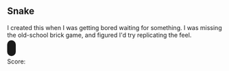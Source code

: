 ## Snake

I created this when I was getting bored waiting for something. I was missing the old-school brick game, and figured I'd try replicating the feel.

<style>
    #page .box.style3 {
        text-align: center;
    }
    #game {
        border: 10px solid;
        border-radius: 10px;
    }
</style>
<canvas id="game" width="500" height="500"></canvas>
<div>Score: <span id="score"></div>
<script src="//ajax.googleapis.com/ajax/libs/jquery/1.11.0/jquery.min.js"></script>
<script type="text/javascript">
brick = function(selector) {
    var el = $(selector);
    var w = el.width();
    var h = el.height();
    var ctx = el[0].getContext('2d');
    var colors = {
        'bg' : '#acc4ac',
        'fg' : '#444'
    };
    // cell size
    var cs = 10;
    //draw a box with brick co-ordinates x, y and size cs
    var draw_brick = function(x, y, color, border) {
        if (color == undefined) color = colors.fg;
        if (border == undefined) border = colors.bg;
        ctx.fillStyle = color;
        ctx.strokeStyle = border;
        ctx.moveTo(x * cs, y * cs);
        ctx.lineTo((x + 1) * cs, y * cs);
        ctx.lineTo(x * cs, (y + 1 ) * cs);
        ctx.closePath();
        ctx.fill();
        ctx.beginPath();
        ctx.arc((x * cs) + cs/2, (y * cs) + cs/2, Math.round(cs/2 - 2), Math.PI * 3/4, Math.PI * 7/4, false);
        ctx.fillStyle = border;
        ctx.fill();
        ctx.closePath();
        ctx.beginPath();
        ctx.arc((x * cs) + cs/2, (y * cs) + cs/2, Math.round(cs/2 - 2), Math.PI * 7/4, Math.PI * 3/4, false);
        ctx.fillStyle = color;
        ctx.fill();
        ctx.closePath();
        ctx.strokeWidth = 1;
        ctx.strokeStyle = color;
        ctx.strokeRect(x * cs, y * cs, cs, cs);
    }
    // clear screen
    var cls = function() {
        ctx.fillStyle = colors.bg;
        ctx.fillRect(0, 0, w, h);
        ctx.strokeStyle = "black";
        ctx.strokeRect(0, 0, w, h);
    }
    return {
        'cls' : cls,
        'draw_brick' : draw_brick,
        'w' : Math.floor(w/cs),
        'h' : Math.floor(h/cs)
    }
}

/*
brick_game = {
    interval : 400,
    score : 0,
    fps : 2.5,
    speed : 1000/10,
    start : function() {},
    pause: function() {},
    stop: function() {},
    event : function() {}
}
object = {
    size: 0,
    body : [],
    direction : 'right'
}
*/

$(document).ready(function() {
    // initial direction
    var d = 'right';
    // number of ms before the snake moves again
    var speed = 100;
    // score
    var score = 0;
    var interval;
    var game = brick('#game');
    // the snake object
    var snake = {
        length : 5,
        body : [],
        init : function() {
            score = 0;
            speed = 100;
            snake.body = [];
            for (var i=snake.length; i>0; i--) {
                //console.log(i)
                snake.body.push({ x : i, y : 0 });
                //console.log(JSON.stringify(snake.body), snake.body.length)
            }
            //console.log(JSON.stringify(snake.body))
        },
        draw : function() {
            game.cls();
            for (var i in snake.body) {
                game.draw_brick(snake.body[i].x, snake.body[i].y);
            }
        },
        move : function() {
            var head = snake.body[0];
            var dx = head.x;
            var dy = head.y;
            if (d == "left") {
                if (dx > 0) {
                    dx--;
                } else {
                    dx = game.w;
                }
            } else if (d == "right") {
                if (dx < game.w) {
                    dx++;
                } else {
                    dx = 0;
                } 
            }
            else if (d == "up") {
                if (dy > 0) {
                    dy--;
                } else {
                    dy = game.h;
                } 
            }
            else if (d == "down") {
                if (dy <= (game.h)) {
                    dy++;
                } else {
                    dy = 0;
                } 
            }

            // check for collision
            if (check_collision(snake, food)) {
                snake.length++;
                snake.body.unshift(food.body[0]);
                snake.draw();
                food.init();
                food.draw();
                score = score + 10;
            }

            var tail = snake.body.pop();
            tail.x = dx;
            tail.y = dy;
            snake.body.unshift(tail);
            //console.log(JSON.stringify(snake.body))
            snake.draw();

            // check for collision with self
            if (check_collision({ body : snake.body.slice(1) }, { body : [snake.body[0]] })) {
            //if (snake.body.indexOf(tail) != snake.body.lastIndexOf(tail)) {
                //console.log('Touched self!');
                game_over();
            }

            // check for collision with wall
            if (check_collision(snake, wall)) {
                game_over();
            }
        }
    };

    var wall = {
        body: (function() {
            var list = [];
            for (var i=0; i<game.w; i++) {
                list.push({
                    x : i,
                    y : 0
                });
                list.push({
                    x : i,
                    y : game.h
                });
            }
            for (var j=0; j<game.h; j++) {
                list.push({
                    x : 0,
                    y : j
                });
                list.push({
                    x : game.w,
                    y : j
                });
            }
        })()
    };

    var food = {
        body : [],
        length : 1,
        init : function() {
            food.body = [];
            for (var i=0; i < food.length; i++) {
                food.body.push({
                    x : Math.round(Math.random() * game.w),
                    y : Math.round(Math.random() * game.h)
                });
            }
        },
        draw : function() {
            for (var i in food.body) {
                game.draw_brick(food.body[i].x, food.body[i].y);
            }
        }
    };

    var check_collision = function(obj1, obj2) {
        if ((obj1.body) && (obj2.body)) {
            for (var i in obj1.body) {
                for (var j in obj2.body) {
                    if ((obj1.body[i].x == obj2.body[j].x) && (obj1.body[i].y == obj2.body[j].y)) {
                        return true;
                    }
                }
            }
            return false;
        } else {
            return null;
        }
    }

    //keyboard controls
    $(document).keydown(function(e) {
        var key = e.which;
        //clause to prevent reverse gear
        if(key == "37" && d != "right") d = "left";
        else if(key == "38" && d != "down") d = "up";
        else if(key == "39" && d != "left") d = "right";
        else if(key == "40" && d != "up") d = "down";
        // prevent scrolling
        if (key == "40" || key == "38") e.preventDefault();
    });

    

    var start_game = function() {
        game.cls();
        snake.init();
        snake.draw();
        food.init();
        food.draw();
        interval = setInterval(function() { snake.move(); food.draw(); $('#score').html(score); }, speed);
    }
    start_game();
    var game_over = function() {
        if (typeof(interval) != "undefined") {
            clearInterval(interval);
        }
        if (confirm('Your score: ' + score + '. Start new game?')) {
            start_game();
        }
    }
    $('#start').click(function() {start_game(); });
    $('#stop').click(function() {game_over(); });
});
</script>